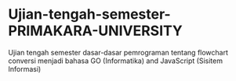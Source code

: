 # Ujian-tengah-semester-PRIMAKARA-UNIVERSITY
Ujian tengah semester dasar-dasar pemrograman tentang flowchart conversi menjadi bahasa GO (Informatika) and JavaScript (Sisitem Informasi)
